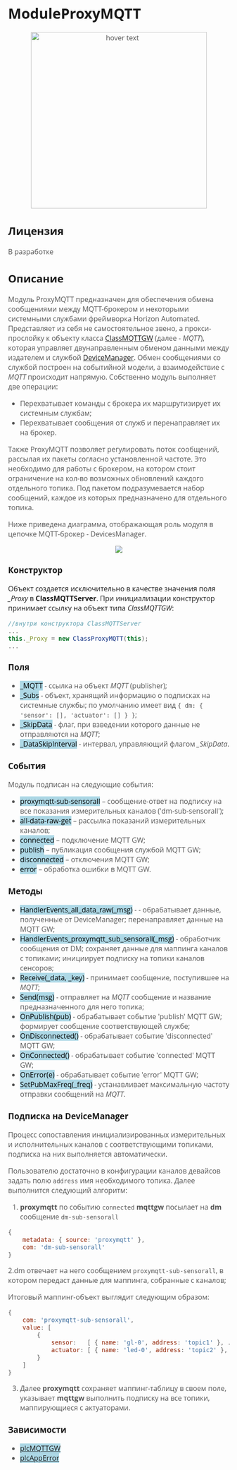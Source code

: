 <div style = "font-family: 'Open Sans', sans-serif; font-size: 16px">

# ModuleProxyMQTT
<div style = "color: #555">
<p align="center">
    <img src="logo.png" width="400" title="hover text">
    </p>
</div>

## Лицензия
<div style = "color: #555">В разработке</div>

## Описание
<div style = "color: #555">

Модуль ProxyMQTT предназначен для обеспечения обмена сообщениями между MQTT-брокером и некоторыми системными службами фреймворка Horizon Automated. 
Представляет из себя не самостоятельное звено, а прокси-прослойку к объекту класса [ClassMQTTGW](../../plcMQTTGW/res/README.md) (далее - *MQTT*), которая управляет двунаправленным обменом данными между издателем и службой [DeviceManager](../../plcDeviceManager/res/README.md).
Обмен сообщениями со службой построен на событийной модели, а взаимодействие с *MQTT* происходит напрямую. 
Собственно модуль выполняет две операции:
- Перехватывает команды с брокера их маршрутизирует их системным службам;
- Перехватывает сообщения от служб и перенаправляет их на брокер.

Также ProxyMQTT позволяет регулировать поток сообщений, рассылая их пакеты согласно установленной частоте. Это необходимо для работы с брокером, на котором стоит ограничение на кол-во возможных обновлений каждого отдельного топика. Под пакетом подразумевается набор сообщений, каждое из которых предназначено для отдельного топика. 

Ниже приведена диаграмма, отображающая роль модуля в цепочке MQTT-брокер - DevicesManager. 

<div align='center'>
    <img src='./proxyMQTT-arсhitecture.png'>
</div>

</div>

### Конструктор
Объект создается исключительно в качестве значения поля *_Proxy* в **ClassMQTTServer**. При инициализации конструктор принимает ссылку на объект типа *ClassMQTTGW*:
<div style = "color: #555">

```js
//внутри конструктора ClassMQTTServer
...
this._Proxy = new ClassProxyMQTT(this);
...
```
</div>

### Поля
<div style = "color: #555">

- <mark style="background-color: lightblue">_MQTT</mark> - ссылка на объект *MQTT* (publisher);
- <mark style="background-color: lightblue">_Subs</mark> - объект, хранящий информацию о подписках на системные службы; по умолчанию имеет вид `{ dm: { 'sensor': [], 'actuator': [] } }`;
- <mark style="background-color: lightblue">_SkipData</mark> - флаг, при взведении которого данные не отправляются на *MQTT*;
- <mark style="background-color: lightblue">_DataSkipInterval</mark> - интервал, управляющий флагом *_SkipData*.
</div>

### События
<div style = "color: #555">

Модуль подписан на следующие события:  
- <mark style="background-color: lightblue">proxymqtt-sub-sensorall</mark> – сообщение-ответ на подписку на все показания измерительных каналов ('dm-sub-sensorall');  
- <mark style="background-color: lightblue">all-data-raw-get</mark> – рассылка показаний измерительных каналов;  
- <mark style="background-color: lightblue">connected</mark> – подключение MQTT GW;  
- <mark style="background-color: lightblue">publish</mark> – публикация сообщения службой MQTT GW;  
- <mark style="background-color: lightblue">disconnected</mark> – отключения MQTT GW;  
- <mark style="background-color: lightblue">error</mark> – обработка ошибки в MQTT GW.
</div>

### Методы
<div style = "color: #555">

- <mark style="background-color: lightblue">HandlerEvents_all_data_raw(_msg)</mark> - - обрабатывает данные, полученные от DeviceManager; перенаправляет данные на MQTT GW; 
- <mark style="background-color: lightblue">HandlerEvents_proxymqtt_sub_sensorall(_msg)</mark> - обработчик сообщения от DM; сохраняет данные для маппинга каналов с топиками; инициирует подписку на топики каналов сенсоров; 
- <mark style="background-color: lightblue">Receive(_data, _key)</mark> - принимает сообщение, поступившее на *MQTT*;
- <mark style="background-color: lightblue">Send(msg)</mark> - отправляет на *MQTT* сообщение и название предназначенного для него топика;
- <mark style="background-color: lightblue">OnPublish(pub)</mark> - обрабатывает событие 'publish' MQTT GW; формирует сообщение соответствующей службе; 
- <mark style="background-color: lightblue">OnDisconnected()</mark> - обрабатывает событие 'disconnected' MQTT GW;
- <mark style="background-color: lightblue">OnConnected()</mark> - обрабатывает событие 'connected' MQTT GW;
- <mark style="background-color: lightblue">OnError(e)</mark> - обрабатывает событие 'error' MQTT GW;
- <mark style="background-color: lightblue">SetPubMaxFreq(_freq)</mark> - устанавливает максимальную частоту отправки сообщений на *MQTT*.
</div>

### Подписка на DeviceManager
<div style = "color: #555">

Процесс сопоставления инициализированных измерительных и исполнительных каналов с соответствующими топиками, подписка на них выполняется автоматически.

Пользователю достаточно в конфигурации каналов девайсов задать полю `address` имя необходимого топика. Далее выполнится следующий алгоритм:
1. **proxymqtt** по событию `connected` **mqttgw** посылает на **dm** сообщение `dm-sub-sensorall`
```js
{
	metadata: { source: 'proxymqtt' },
	com: 'dm-sub-sensorall'
}
```
2.dm отвечает на него сообщением `proxymqtt-sub-sensorall`, в котором передаст данные для маппинга, собранные с каналов;

Итоговый маппинг-объект выглядит следующим образом:
```js
{
	com: 'proxymqtt-sub-sensorall',
	value: [
		{
			sensor:   [ { name: 'gl-0', address: 'topic1' }, ...],
			actuator: [ { name: 'led-0', address: 'topic2' }, ... ]
		}
	]
}
```

3. Далее **proxymqtt** сохраняет маппинг-таблицу в своем поле, указывает **mqttgw** выполнить подписку на все топики, маппирующиеся с актуаторами.

</div>

### Зависимости
<div style = "color: #555">

- <mark style="background-color: lightblue">[plcMQTTGW](../../plcMQTTGW/res/README.md)</mark>
- <mark style="background-color: lightblue">[plcAppError](../../plcAppError/res/README.md)</mark>

</div>

</div>